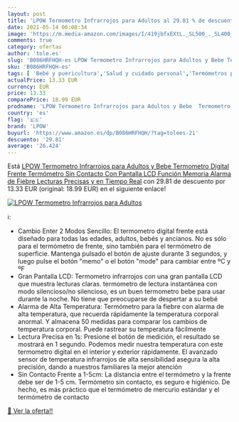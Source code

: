 ```yaml
---
layout: post
title: 'LPOW Termometro Infrarrojos para Adultos al 29.81 % de descuento'
date: 2021-05-14 06:08:34
image: 'https://m.media-amazon.com/images/I/419jbfxEXtL._SL500_._SL400_.jpg'
comments: true
category: ofertas
author: 'tole.es'
slug: 'B086HRFHQH-es LPOW Termometro Infrarrojos para Adultos y Bebe Termometro...'
sku: 'B086HRFHQH-es'
tags: [ 'Bebé y puericultura','Salud y cuidado personal','Termómetros para bebé','bebe','lpow', ]
actualPrice: 13.33 EUR
currency: EUR
price: 13.33
comparePrice: 18.99 EUR
prodname: 'LPOW Termometro Infrarrojos para Adultos y Bebe  Termometro Digital Frente Termómetro Sin Contacto Con Pantalla LCD  Función Memoria  Alarma de Fiebre  Lecturas Precisas y en Tiempo Real'
country: 'es'
flag: '🇪🇸'
brand: 'LPOW'
buyurl: 'https://www.amazon.es/dp/B086HRFHQH/?tag=tolees-21'
descuento: '29.81'
average: '26.424'
---
```


Está [LPOW Termometro Infrarrojos para Adultos y Bebe  Termometro Digital Frente Termómetro Sin Contacto Con Pantalla LCD  Función Memoria  Alarma de Fiebre  Lecturas Precisas y en Tiempo Real](https://www.amazon.es/dp/B086HRFHQH/?tag=tolees-21) con 29.81 de descuento por 13.33 EUR (original: 18.99 EUR) en el siguiente enlace!

[![LPOW Termometro Infrarrojos para Adultos](https://m.media-amazon.com/images/I/419jbfxEXtL._SL500_._SL400_.jpg)](https://www.amazon.es/dp/B086HRFHQH/?tag=tolees-21)

ℹ️:

- Cambio Enter 2 Modos Sencillo: El termometro digital frente está diseñado para todas las edades, adultos, bebés y ancianos. No es sólo para el termómetro de frente, sino también para el termómetro de superficie. Mantenga pulsado el botón de ajuste durante 3 segundos, y luego pulse el botón "memo" o el botón "mode" para cambiar entre ºC y ºF
- Gran Pantalla LCD: Termometro infrarrojos con una gran pantalla LCD que muestra lecturas claras. termometro de lectura instantánea con modo silencioso/no silencioso, es un buen termometro bebe para usar durante la noche. No tiene que preocuparse de despertar a su bebé
- Alarma de Alta Temperatura: Termómetro para la fiebre con alarma de alta temperatura, que recuerda rápidamente la temperatura corporal anormal. Y almacena 50 medidas para comparar los cambios de temperatura corporal. Puede rastrear su temperatura fácilmente
- Lectura Precisa en 1s: Presione el botón de medición, el resultado se mostrará en 1 segundo. Podemos medir nuestra temperatura con este termometro digital en el interior y exterior rápidamente. El avanzado sensor de temperatura infrarrojos de alta sensibilidad asegura la alta precisión, dando a nuestros familiares la mejor atención
- Sin Contacto Frente a 1-5cm: La distancia entre el termómetro y la frente debe ser de 1-5 cm. Termómetro sin contacto, es seguro e higiénico. De hecho, es más práctico que el termómetro de mercurio estándar y el termómetro de contacto

[🛒 Ver la oferta!!](https://www.amazon.es/dp/B086HRFHQH/?tag=tolees-21)
